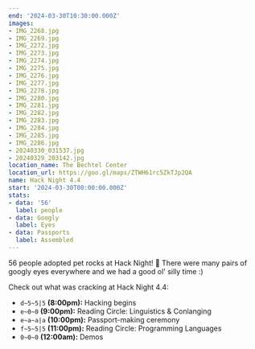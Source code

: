 ```yaml
---
end: '2024-03-30T10:30:00.000Z'
images:
- IMG_2268.jpg
- IMG_2269.jpg
- IMG_2272.jpg
- IMG_2273.jpg
- IMG_2274.jpg
- IMG_2275.jpg
- IMG_2276.jpg
- IMG_2277.jpg
- IMG_2278.jpg
- IMG_2280.jpg
- IMG_2281.jpg
- IMG_2282.jpg
- IMG_2283.jpg
- IMG_2284.jpg
- IMG_2285.jpg
- IMG_2286.jpg
- 20240330_031537.jpg
- 20240329_203142.jpg
location_name: The Bechtel Center
location_url: https://goo.gl/maps/ZTWH61rc5ZkTJp2QA
name: Hack Night 4.4
start: '2024-03-30T00:00:00.000Z'
stats:
- data: '56'
  label: people
- data: Googly
  label: Eyes
- data: Passports
  label: Assembled
---
```


56 people adopted pet rocks at Hack Night! 🤘 There were many pairs of googly eyes everywhere and we had a good ol' silly time :)

Check out what was cracking at Hack Night 4.4:

- `d~5~5|5` **(8:00pm):** Hacking begins
- `e~0~0` **(9:00pm):** Reading Circle: Linguistics & Conlanging
- `e~a~a|a` **(10:00pm):** Passport-making ceremony
- `f~5~5|5` **(11:00pm):** Reading Circle: Programming Languages
- `0~0~0` **(12:00am):** Demos